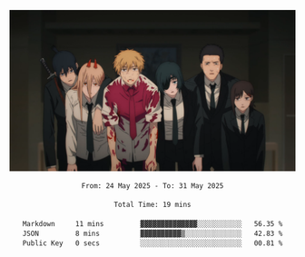 <!-- Profile image -->
<p align="center">
 <img src="assets/Chainsaw-Man-Himeno-Chainsaw-Man-Denji-Chainsaw-Man-Aki-Chainsaw-Man-Power-Chainsaw-Man-Hirokazu-Arai-Chainsaw-Man-Kobeni-Chainsaw-Man-anime-boys-anime-girls-Anime-screenshot-blood-2202309-1294599272.png" width="1080px">
</p>
<!-- Profile image end -->

<div align="center">
<!--START_SECTION:waka-->

```txt
From: 24 May 2025 - To: 31 May 2025

Total Time: 19 mins

Markdown     11 mins         ▓▓▓▓▓▓▓▓▓▓▓▓▓▓░░░░░░░░░░░   56.35 %
JSON         8 mins          ▓▓▓▓▓▓▓▓▓▓▒░░░░░░░░░░░░░░   42.83 %
Public Key   0 secs          ░░░░░░░░░░░░░░░░░░░░░░░░░   00.81 %
```

<!--END_SECTION:waka-->
</div>

